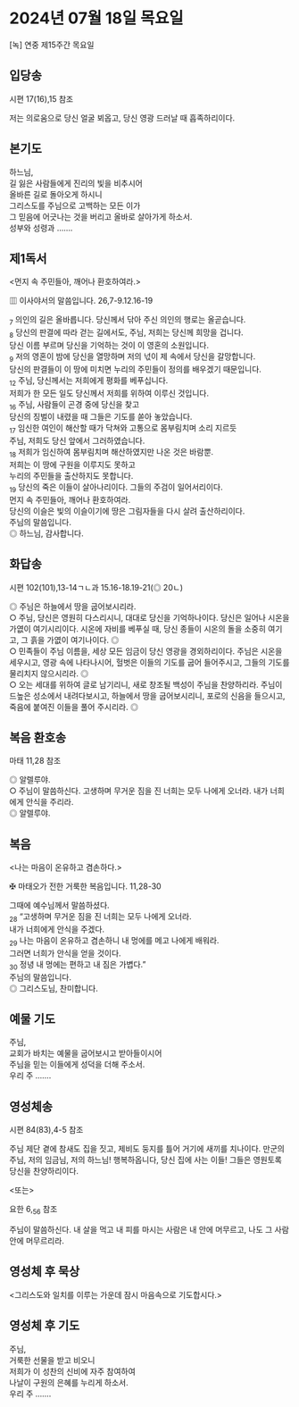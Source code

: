 # 2024년 07월 18일 목요일

[녹] 연중 제15주간 목요일  


## 입당송

시편 17(16),15 참조

저는 의로움으로 당신 얼굴 뵈옵고, 당신 영광 드러날 때 흡족하리이다.  
  
## 본기도

하느님,  
길 잃은 사람들에게 진리의 빛을 비추시어  
올바른 길로 돌아오게 하시니  
그리스도를 주님으로 고백하는 모든 이가  
그 믿음에 어긋나는 것을 버리고 올바로 살아가게 하소서.  
성부와 성령과 …….  
  
## 제1독서

<먼지 속 주민들아, 깨어나 환호하여라.>

▥ 이사야서의 말씀입니다. 26,7-9.12.16-19

<sub>7</sub> 의인의 길은 올바릅니다. 당신께서 닦아 주신 의인의 행로는 올곧습니다.  
<sub>8</sub> 당신의 판결에 따라 걷는 길에서도, 주님, 저희는 당신께 희망을 겁니다.  
당신 이름 부르며 당신을 기억하는 것이 이 영혼의 소원입니다.  
<sub>9</sub> 저의 영혼이 밤에 당신을 열망하며 저의 넋이 제 속에서 당신을 갈망합니다.  
당신의 판결들이 이 땅에 미치면 누리의 주민들이 정의를 배우겠기 때문입니다.  
<sub>12</sub> 주님, 당신께서는 저희에게 평화를 베푸십니다.  
저희가 한 모든 일도 당신께서 저희를 위하여 이루신 것입니다.  
<sub>16</sub> 주님, 사람들이 곤경 중에 당신을 찾고  
당신의 징벌이 내렸을 때 그들은 기도를 쏟아 놓았습니다.  
<sub>17</sub> 임신한 여인이 해산할 때가 닥쳐와 고통으로 몸부림치며 소리 지르듯  
주님, 저희도 당신 앞에서 그러하였습니다.  
<sub>18</sub> 저희가 임신하여 몸부림치며 해산하였지만 나온 것은 바람뿐.  
저희는 이 땅에 구원을 이루지도 못하고  
누리의 주민들을 출산하지도 못합니다.  
<sub>19</sub> 당신의 죽은 이들이 살아나리이다. 그들의 주검이 일어서리이다.  
먼지 속 주민들아, 깨어나 환호하여라.  
당신의 이슬은 빛의 이슬이기에 땅은 그림자들을 다시 살려 출산하리이다.  
주님의 말씀입니다.  
◎ 하느님, 감사합니다.  
  
## 화답송

시편 102(101),13-14ㄱㄴ과 15.16-18.19-21(◎ 20ㄴ)

◎ 주님은 하늘에서 땅을 굽어보시리라.  
○ 주님, 당신은 영원히 다스리시니, 대대로 당신을 기억하나이다. 당신은 일어나 시온을 가엾이 여기시리이다. 시온에 자비를 베푸실 때, 당신 종들이 시온의 돌을 소중히 여기고, 그 흙을 가엾이 여기나이다. ◎  
○ 민족들이 주님 이름을, 세상 모든 임금이 당신 영광을 경외하리이다. 주님은 시온을 세우시고, 영광 속에 나타나시어, 헐벗은 이들의 기도를 굽어 들어주시고, 그들의 기도를 물리치지 않으시리라. ◎  
○ 오는 세대를 위하여 글로 남기리니, 새로 창조될 백성이 주님을 찬양하리라. 주님이 드높은 성소에서 내려다보시고, 하늘에서 땅을 굽어보시리니, 포로의 신음을 들으시고, 죽음에 붙여진 이들을 풀어 주시리라. ◎  
  
## 복음 환호송

마태 11,28 참조

◎ 알렐루야.  
○ 주님이 말씀하신다. 고생하며 무거운 짐을 진 너희는 모두 나에게 오너라. 내가 너희에게 안식을 주리라.  
◎ 알렐루야.  
  
## 복음

<나는 마음이 온유하고 겸손하다.>

✠ 마태오가 전한 거룩한 복음입니다. 11,28-30

그때에 예수님께서 말씀하셨다.  
<sub>28</sub> “고생하며 무거운 짐을 진 너희는 모두 나에게 오너라.  
내가 너희에게 안식을 주겠다.  
<sub>29</sub> 나는 마음이 온유하고 겸손하니 내 멍에를 메고 나에게 배워라.  
그러면 너희가 안식을 얻을 것이다.  
<sub>30</sub> 정녕 내 멍에는 편하고 내 짐은 가볍다.”  
주님의 말씀입니다.  
◎ 그리스도님, 찬미합니다.  
  
## 예물 기도

주님,  
교회가 바치는 예물을 굽어보시고 받아들이시어  
주님을 믿는 이들에게 성덕을 더해 주소서.  
우리 주 …….  
  
## 영성체송

시편 84(83),4-5 참조

주님 제단 곁에 참새도 집을 짓고, 제비도 둥지를 틀어 거기에 새끼를 치나이다. 만군의 주님, 저의 임금님, 저의 하느님! 행복하옵니다, 당신 집에 사는 이들! 그들은 영원토록 당신을 찬양하리이다.  
  
<또는>  
  
요한 6,<sub>56</sub> 참조  
  
주님이 말씀하신다. 내 살을 먹고 내 피를 마시는 사람은 내 안에 머무르고, 나도 그 사람 안에 머무르리라.  
## 영성체 후 묵상

<그리스도와 일치를 이루는 가운데 잠시 마음속으로 기도합시다.>  
## 영성체 후 기도

주님,  
거룩한 선물을 받고 비오니  
저희가 이 성찬의 신비에 자주 참여하여  
나날이 구원의 은혜를 누리게 하소서.  
우리 주 …….